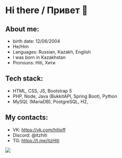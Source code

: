 # Hi there / Привет 👋

## About me:
- birth date: 12/06/2004
- He/Him
- Languages: Russian, Kazakh, English
- I was born in Kazakhstan
- Pronouns: Hiti, Хити

## Tech stack:
- HTML, CSS, JS, Bootstrap 5
- PHP, Node, Java (BukkitAPI, Spring Boot), Python
- MySQL (MariaDB), PostgreSQL, H2, 

## My contacts:
- VK: https://vk.com/hitioff
- Discord: @itzhiti
- TG: https://t.me/itzHiti

<img src="https://user-images.githubusercontent.com/81374715/192527086-5423ab3a-40c2-4157-a8c2-68751c99e6ea.gif" />
